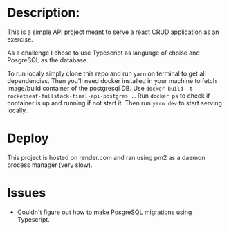 # Description:

This is a simple API project meant to serve a react CRUD application as an exercise.

As a challenge I chose to use Typescript as language of choise and PosgreSQL as the database.

To run localy simply clone this repo and run `yarn` on terminal to get all dependencies. Then you'll need docker installed in your machine to fetch image/build container of the postgresql DB. Use `docker build -t rocketseat-fullstack-final-api-postgres .`. Run `docker ps` to check if container is up and running if not start it. Then run `yarn dev` to start serving locally.

# Deploy

This project is hosted on render.com and ran using pm2 as a daemon process manager (very slow).

# Issues

- Couldn't figure out how to make PosgreSQL migrations using Typescript.
